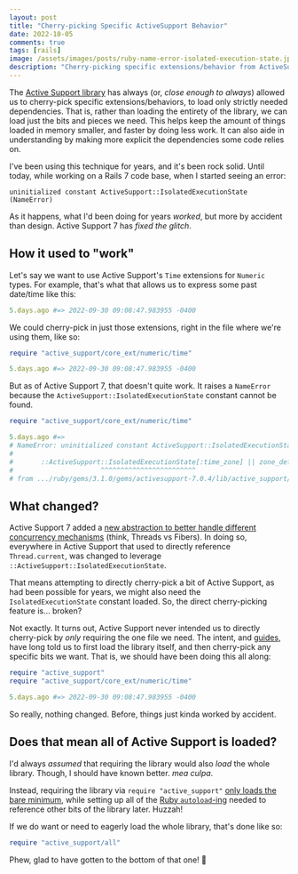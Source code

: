 ```yaml
---
layout: post
title: "Cherry-picking Specific ActiveSupport Behavior"
date: 2022-10-05
comments: true
tags: [rails]
image: /assets/images/posts/ruby-name-error-isolated-execution-state.jpg
description: "Cherry-picking specific extensions/behavior from ActiveSupport."
---
```


The [Active Support library](as-lib) has always (or, _close enough to always_) allowed us to cherry-pick specific extensions/behaviors, to load only strictly needed dependencies.
That is, rather than loading the entirety of the library, we can load just the bits and pieces we need.
This helps keep the amount of things loaded in memory smaller, and faster by doing less work.
It can also aide in understanding by making more explicit the dependencies some code relies on.

I've been using this technique for years, and it's been rock solid.
Until today, while working on a Rails 7 code base, when I started seeing an error: 

```console
uninitialized constant ActiveSupport::IsolatedExecutionState (NameError)
```

As it happens, what I'd been doing for years _worked_, but more by accident than design.
Active Support 7 has _fixed the glitch_.

<!-- more -->

## How it used to "work"

Let's say we want to use Active Support's `Time` extensions for `Numeric` types.
For example, that's what that allows us to express some past date/time like this:

```ruby
5.days.ago #=> 2022-09-30 09:08:47.983955 -0400
```

We could cherry-pick in just those extensions, right in the file where we're using them, like so:

```ruby
require "active_support/core_ext/numeric/time"

5.days.ago #=> 2022-09-30 09:08:47.983955 -0400
```

But as of Active Support 7, that doesn't quite work.
It raises a `NameError` because the `ActiveSupport::IsolatedExecutionState` constant cannot be found.

```ruby
require "active_support/core_ext/numeric/time"

5.days.ago #=>
# NameError: uninitialized constant ActiveSupport::IsolatedExecutionState
# 
#       ::ActiveSupport::IsolatedExecutionState[:time_zone] || zone_default
#                      ^^^^^^^^^^^^^^^^^^^^^^^^
# from .../ruby/gems/3.1.0/gems/activesupport-7.0.4/lib/active_support/core_ext/time/zones.rb:15:in `zone'
```

## What changed?

Active Support 7 added a [new abstraction to better handle different concurrency mechanisms](as-pr-concurrency) (think, Threads vs Fibers).
In doing so, everywhere in Active Support that used to directly reference `Thread.current`, was changed to leverage `::ActiveSupport::IsolatedExecutionState`.

That means attempting to directly cherry-pick a bit of Active Support, as had been possible for years, we might also need the `IsolatedExecutionState` constant loaded.
So, the direct cherry-picking feature is… broken?

Not exactly.
It turns out, Active Support never intended us to directly cherry-pick by _only_ requiring the one file we need.
The intent, and [guides][as-guide-core-ext], have long told us to first load the library itself, and then cherry-pick any specific bits we want.
That is, we should have been doing this all along:

```ruby
require "active_support"
require "active_support/core_ext/numeric/time"

5.days.ago #=> 2022-09-30 09:08:47.983955 -0400
```

So really, nothing changed.
Before, things just kinda worked by accident.

## Does that mean all of Active Support is loaded?

I'd always _assumed_ that requiring the library would also _load_ the whole library.
Though, I should have known better.
_mea culpa_.

Instead, requiring the library via `require "active_support"` [only loads the bare minimum](as-source), while setting up all of the [Ruby `autoload`-ing](ruby-autoload) needed to reference other bits of the library later.
Huzzah!

If we do want or need to eagerly load the whole library, that's done like so:

```ruby
require "active_support/all"
```

Phew, glad to have gotten to the bottom of that one! 🎉

[as-guide-core-ext]: https://guides.rubyonrails.org/active_support_core_extensions.html#how-to-load-core-extensions "Stand-Alone Active Support"
[as-lib]: https://edgeguides.rubyonrails.org/active_support_core_extensions.html "Active Support Core Extensions"
[as-pr-concurrecy]: https://github.com/rails/rails/pull/43596 "Introduce ActiveSupport::IsolatedExecutionState for internal use"
[as-source]: https://github.com/rails/rails/blob/7-0-stable/activesupport/lib/active_support.rb#L33
[ruby-autoload]: https://medium.com/rubycademy/the-autoload-method-in-ruby-11fd079562ef "The autoload Method in Ruby"

